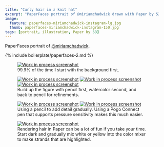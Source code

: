 ```yaml
---
title: "Curly hair in a knit hat"
excerpt: "PaperFaces portrait of @miriamchadwick drawn with Paper by 53 on an iPad."
image: 
  feature: paperfaces-miriamchadwick-instagram-lg.jpg
  thumb: paperfaces-miriamchadwick-instagram-150.jpg
tags: [portrait, illustration, Paper by 53]
---
```


PaperFaces portrait of [@miriamchadwick](http://instagram.com/miriamchadwick).

{% include boilerplate/paperfaces-2.md %}

<figure>
  <a href="{{ site.url }}/assets/images/paperfaces-miriamchadwick-process-1-lg.jpg"><img src="{{ site.url }}/assets/images/paperfaces-miriamchadwick-process-1-600.jpg" alt="Work in process screenshot"></a>
  <figcaption>99.9% of the time I start with the background first.</figcaption>
</figure>

<figure class="third">
  <a href="{{ site.url }}/assets/images/paperfaces-miriamchadwick-process-2-lg.jpg"><img src="{{ site.url }}/assets/images/paperfaces-miriamchadwick-process-2-600.jpg" alt="Work in process screenshot"></a>
  <a href="{{ site.url }}/assets/images/paperfaces-miriamchadwick-process-3-lg.jpg"><img src="{{ site.url }}/assets/images/paperfaces-miriamchadwick-process-3-600.jpg" alt="Work in process screenshot"></a>
  <a href="{{ site.url }}/assets/images/paperfaces-miriamchadwick-process-4-lg.jpg"><img src="{{ site.url }}/assets/images/paperfaces-miriamchadwick-process-4-600.jpg" alt="Work in process screenshot"></a>
  <figcaption>Build up the figure with pencil first, watercolor second, and back to pencil for refinements.</figcaption>
</figure>

<figure class="half">
  <a href="{{ site.url }}/assets/images/paperfaces-miriamchadwick-process-5-lg.jpg"><img src="{{ site.url }}/assets/images/paperfaces-miriamchadwick-process-5-600.jpg" alt="Work in process screenshot"></a>
  <a href="{{ site.url }}/assets/images/paperfaces-miriamchadwick-process-6-lg.jpg"><img src="{{ site.url }}/assets/images/paperfaces-miriamchadwick-process-6-600.jpg" alt="Work in process screenshot"></a>
  <figcaption>Using a pencil to add detail gradually. Using a Pogo Connect pen that supports pressure sensitivity makes this much easier.</figcaption>
</figure>

<figure>
  <a href="{{ site.url }}/assets/images/paperfaces-miriamchadwick-process-7-lg.jpg"><img src="{{ site.url }}/assets/images/paperfaces-miriamchadwick-process-7-600.jpg" alt="Work in process screenshot"></a>
  <figcaption>Rendering hair in Paper can be a lot of fun if you take your time. Start dark and gradually mix white or yellow into the color mixer to make strands that are highlighted.</figcaption>
</figure>